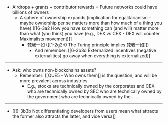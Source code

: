 
- Airdrops + grants + contributor rewards = Future networks could have billions of owners
  - A sphere of ownership expands (implication for egalitarianism - maybe ownership per se matters more than how much of a thing you have) ([[6-3a2 How you have something can (and will) matter more than what (you think) you have (e.g., DEX vs CEX - DEX will counter Maximalists movement)]]
    - 梵我一如 ([[1-2g2r0 The Turing principle implies 梵我一如]])
      - And remember: [[6-3b3d Externalized incentives (negative externalities) go away when everything is externalized]]
---
- Ask: who owns non-blockchains assets?
  - Remember: [[QUE5 - Who owns them]] is the question, and will be more prevalent across industries
    - E.g., stocks are technically owned by the corporates and CEX who are technically owned by SEC who are technically owned by the government who are technically owned by the . . .
---
- [[6-3b3b Not differentiating developers from users mean what attracts the former also attracts the latter, and vice versa]]
